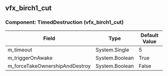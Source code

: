 ## vfx_birch1_cut

### Component: TimedDestruction (vfx_birch1_cut)

|Field|Type|Default Value|
|---|---|---|
|m_timeout|System.Single|5|
|m_triggerOnAwake|System.Boolean|True|
|m_forceTakeOwnershipAndDestroy|System.Boolean|False|

